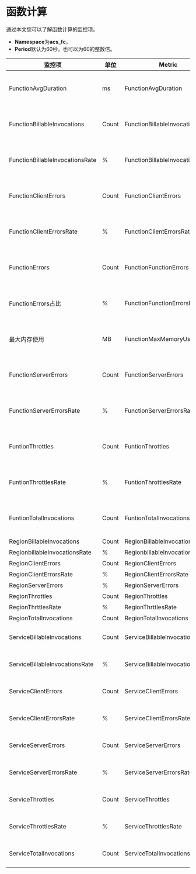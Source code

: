 # 函数计算

通过本文您可以了解函数计算的监控项。

-   **Namespace**为**acs\_fc**。
-   **Period**默认为60秒，也可以为60的整数倍。

|监控项|单位|Metric|Dimensions|Statistics|
|---|--|------|----------|----------|
|FunctionAvgDuration|ms|FunctionAvgDuration|userId、region、serviceName、functionName|Value|
|FunctionBillableInvocations|Count|FunctionBillableInvocations|userId、region、serviceName、functionName|Value|
|FunctionBillableInvocationsRate|%|FunctionBillableInvocationsRate|userId、region、serviceName、functionName|Value|
|FunctionClientErrors|Count|FunctionClientErrors|userId、region、serviceName、functionName|Value|
|FunctionClientErrorsRate|%|FunctionClientErrorsRate|userId、region、serviceName、functionName|Value|
|FunctionErrors|Count|FunctionFunctionErrors|userId、region、serviceName、functionName|Value|
|FunctionErrors占比|%|FunctionFunctionErrorsRate|userId、region、serviceName、functionName|Value|
|最大内存使用|MB|FunctionMaxMemoryUsage|userId、region、serviceName、functionName|Value|
|FunctionServerErrors|Count|FunctionServerErrors|userId、region、serviceName、functionName|Value|
|FunctionServerErrorsRate|%|FunctionServerErrorsRate|userId、region、serviceName、functionName|Value|
|FuntionThrottles|Count|FuntionThrottles|userId、region、serviceName、functionName|Value|
|FuntionThrottlesRate|%|FuntionThrottlesRate|userId、region、serviceName、functionName|Value|
|FuntionTotalInvocations|Count|FuntionTotalInvocations|userId、region、serviceName、functionName|Value|
|RegionBillableInvocations|Count|RegionBillableInvocations|userId、region|Value|
|RegionbillableInvocationsRate|%|RegionbillableInvocationsRate|userId、region|Value|
|RegionClientErrors|Count|RegionClientErrors|userId、region|Value|
|RegionClientErrorsRate|%|RegionClientErrorsRate|userId、region|Value|
|RegionServerErrors|%|RegionServerErrors|userId、region|Value|
|RegionThrottles|Count|RegionThrottles|userId、region|Value|
|RegionThrttlesRate|%|RegionThrttlesRate|userId、region|Value|
|RegionTotalInvocations|Count|RegionTotalInvocations|userId、region|Value|
|ServiceBillableInvocations|Count|ServiceBillableInvocations|userId、region、serviceName|Value|
|ServiceBillableInvocationsRate|%|ServiceBillableInvocationsRate|userId、region、serviceName|Value|
|ServiceClientErrors|Count|ServiceClientErrors|userId、region、serviceName|Value|
|ServiceClientErrorsRate|%|ServiceClientErrorsRate|userId、region、serviceName|Value|
|ServiceServerErrors|Count|ServiceServerErrors|userId、region、serviceName|Value|
|ServiceServerErrorsRate|%|ServiceServerErrorsRate|userId、region、serviceName|Value|
|ServiceThrottles|Count|ServiceThrottles|userId、region、serviceName|Value|
|ServiceThrottlesRate|%|ServiceThrottlesRate|userId、region、serviceName|Value|
|ServiceTotalInvocations|Count|ServiceTotalInvocations|userId、region、serviceName|Value|

